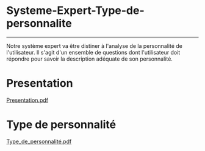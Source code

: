 # Systeme-Expert-Type-de-personnalite
-----
Notre système expert va être distiner à l'analyse de la personnalité de l'utilisateur. Il s'agit d'un ensemble de questions dont l'utilisateur doit répondre pour savoir la description adéquate de son personnalité.

# Presentation
[Presentation.pdf](https://github.com/jouhaina-nasri/Systeme_Expert_Type_de_personnalite/files/10472450/Presentation.pdf)

# Type de personnalité
[Type_de_personnalité.pdf](https://github.com/jouhaina-nasri/Systeme_Expert_Type_de_personnalite/files/10472451/Type_de_personnalite.pdf)
